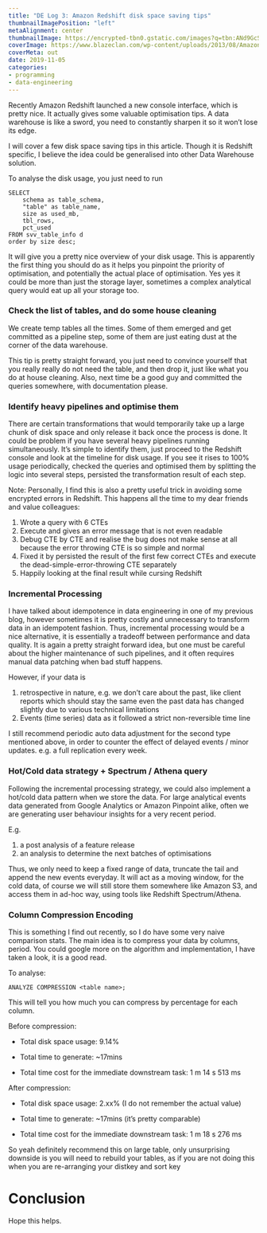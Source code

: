 ```yaml
---
title: "DE Log 3: Amazon Redshift disk space saving tips"
thumbnailImagePosition: "left"
metaAlignment: center
thumbnailImage: https://encrypted-tbn0.gstatic.com/images?q=tbn:ANd9GcSA6b5Q1aWwI4R6xbMtiAH821mBwCWn1IVSxT2yjodNfeXvihNP&s
coverImage: https://www.blazeclan.com/wp-content/uploads/2013/08/Amazon-Redshift-%E2%80%93-11-Key-Points-to-Remember.png
coverMeta: out
date: 2019-11-05
categories:
- programming
- data-engineering
---
```



Recently Amazon Redshift launched a new console interface, which is pretty nice. It actually gives some valuable optimisation tips. A data warehouse is like a sword, you need to constantly sharpen it so it won’t lose its edge.
<!--more-->

I will cover a few disk space saving tips in this article. Though it is Redshift specific, I believe the idea could be generalised into other Data Warehouse solution.

To analyse the disk usage, you just need to run 
```
SELECT
    schema as table_schema,
    "table" as table_name,
    size as used_mb,
    tbl_rows,
    pct_used
FROM svv_table_info d
order by size desc;
```

It will give you a pretty nice overview of your disk usage. This is apparently the first thing you should do as it helps you pinpoint the priority of optimisation, and potentially the actual place of optimisation. Yes yes it could be more than just the storage layer, sometimes a complex analytical query would eat up all your storage too.

### Check the list of tables, and do some house cleaning

We create temp tables all the times. Some of them emerged and get committed as a pipeline step, some of them are just eating dust at the corner of the data warehouse. 

This tip is pretty straight forward, you just need to convince yourself that you really really do not need the table, and then drop it, just like what you do at house cleaning. Also, next time be a good guy and committed the queries somewhere, with documentation please.

### Identify heavy pipelines and optimise them

There are certain transformations that would temporarily take up a large chunk of disk space and only release it back once the process is done. It could be problem if you have several heavy pipelines running simultaneously.  It’s simple to identify them, just proceed to the Redshift console and look at the timeline for disk usage. If you see it rises to 100% usage periodically, checked the queries and optimised them by splitting the logic into several steps, persisted the transformation result of each step.

Note: Personally, I find this is also a pretty useful trick in avoiding some encrypted errors in Redshift. This happens all the time to my dear friends and value colleagues:

1. Wrote a query with 6 CTEs
2. Execute and gives an error message that is not even readable
3. Debug CTE by CTE and realise the bug does not make sense at all because the error throwing CTE is so simple and normal
4. Fixed it by persisted the result of the first few correct CTEs and execute the dead-simple-error-throwing CTE separately
5. Happily looking at the final result while cursing Redshift

### Incremental Processing

I have talked about idempotence in data engineering in one of my previous blog, however sometimes it is pretty costly and unnecessary to transform data in an idempotent fashion. Thus, incremental processing would be a nice alternative, it is essentially a tradeoff between performance and data quality. It is again a pretty straight forward idea, but one must be careful about the higher maintenance of such pipelines, and it often requires manual data patching when bad stuff happens. 

However, if your data is 
1. retrospective in nature, e.g. we don’t care about the past, like client reports which should stay the same even the past data has changed slightly due to various technical limitations
2.  Events (time series) data as it followed a strict non-reversible time line

I still recommend periodic auto data adjustment for the second type mentioned above, in order to counter the effect of delayed events / minor updates. e.g. a full replication every week.

### Hot/Cold data strategy + Spectrum / Athena query

Following the incremental processing strategy, we could also implement a hot/cold data pattern when we store the data. For large analytical events data generated from Google Analytics or Amazon Pinpoint alike, often we are generating user behaviour insights for a very recent period. 

E.g.
1. a post analysis of a feature release
2. an analysis to determine the next batches of optimisations

Thus, we only need to keep a fixed range of data, truncate the tail and append the new events everyday. It will act as a moving window, for the cold data, of course we will still store them somewhere like Amazon S3, and access them in ad-hoc way, using tools like Redshift Spectrum/Athena.

### Column Compression Encoding

This is something I find out recently, so I do have some very naive comparison stats.
The main idea is to compress your data by columns, period. You could google more on the algorithm and implementation, I have taken a look, it is a good read. 

To analyse:
```
ANALYZE COMPRESSION <table name>;
```

This will tell you how much you can compress by percentage for each column.

Before compression: 

- Total disk space usage: 9.14%

- Total time to generate: ~17mins

- Total time cost for the immediate downstream task: 1 m 14 s 513 ms

After compression:

- Total disk space usage: 2.xx% (I do not remember the actual value)

- Total time to generate: ~17mins (it’s pretty comparable)

- Total time cost for the immediate downstream task: 1 m 18 s 276 ms

So yeah definitely recommend this on large table, only unsurprising downside is you will need to rebuild your tables, as if you are not doing this when you are re-arranging your distkey and sort key

# Conclusion

Hope this helps.